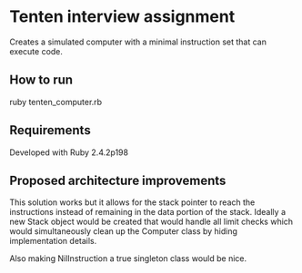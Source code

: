 # Tenten interview assignment

Creates a simulated computer with a minimal instruction set that can execute code.

## How to run

ruby tenten_computer.rb

## Requirements

Developed with Ruby 2.4.2p198

## Proposed architecture improvements

This solution works but it allows for the stack pointer to reach the instructions instead of remaining in the data
portion of the stack. Ideally a new Stack object would be created that would handle all limit checks which would
simultaneously clean up the Computer class by hiding implementation details.

Also making NilInstruction a true singleton class would be nice.